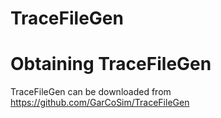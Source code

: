 # TraceFileGen

# Obtaining TraceFileGen
TraceFileGen can be downloaded from https://github.com/GarCoSim/TraceFileGen
